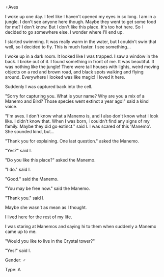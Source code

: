 ♀Aves

I woke up one day. I feel like I haven't opened my eyes in so long. I am in a jungle. I don't see anyone here though. Maybe they went to get some food for me? I don't know. But I don't like this place. It's too hot here. So I decided to go somewhere else. I wonder where I'll end up.

I started swimming. It was really warm in the water, but I couldn't swin that well, so I decided to fly. This is much faster. I see something... 

I woke up in a dark room. It looked like I was trapped. I saw a window in the back. I broke out of it. I found something in front of me. It was beautiful. It was nothing like the jungle! There were tall houses with lights, weird moving objects on a red and brown road, and black spots walking and flying around. Everywhere I looked was like magic! I loved it here. 

Suddenly I was captured back into the cell.

"Sorry for capturing you. What is your name? Why are you a mix of a Manemo and Bird? Those species went extinct a year ago!" said a kind voice.

"I'm aves. I don't know what a Manemo is, and I also don't know what I look like. I didn't know that. When I was born, I couldn't find any signs of my family. Maybe they did go extinct." said I. I was scared of this 'Manemo'. She sounded kind, but...

"Thank you for explaining. One last question." asked the Manemo.

"Yes?" said I.

"Do you like this place?" asked the Manemo.

"I do." said I.

"Good." said the Manemo.

"You may be free now." said the Manemo.

"Thank you." said I.

Maybe she wasn't as mean as I thought.

I lived here for the rest of my life. 

I was staring at Manemos and saying hi to them when suddenly a Manemo came up to me.

"Would you like to live in the Crystal tower?"

"Yes!" said I.

Gender: ♂

Type: A
